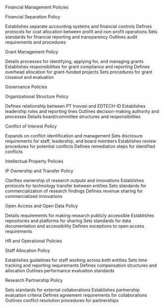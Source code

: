 Financial Management Policies

Financial Separation Policy

Establishes separate accounting systems and financial controls
Defines protocols for cost allocation between profit and non-profit operations
Sets standards for financial reporting and transparency
Outlines audit requirements and procedures


Grant Management Policy

Details processes for identifying, applying for, and managing grants
Establishes responsibilities for grant compliance and reporting
Defines overhead allocation for grant-funded projects
Sets procedures for grant closeout and evaluation



Governance Policies

Organizational Structure Policy

Defines relationship between PT Inovasi and EDTECH-ID
Establishes leadership roles and reporting lines
Outlines decision-making authority and processes
Details board/committee structures and responsibilities


Conflict of Interest Policy

Expands on conflict identification and management
Sets disclosure requirements for staff, leadership, and board members
Establishes review procedures for potential conflicts
Defines remediation steps for identified conflicts



Intellectual Property Policies

IP Ownership and Transfer Policy

Clarifies ownership of research outputs and innovations
Establishes protocols for technology transfer between entities
Sets standards for commercialization of research findings
Defines revenue sharing for commercialized innovations


Open Access and Open Data Policy

Details requirements for making research publicly accessible
Establishes repositories and platforms for sharing
Sets standards for data documentation and accessibility
Defines exceptions to open access requirements



HR and Operational Policies

Staff Allocation Policy

Establishes guidelines for staff working across both entities
Sets time tracking and reporting requirements
Defines compensation structures and allocation
Outlines performance evaluation standards


Research Partnership Policy

Sets standards for external collaborations
Establishes partnership evaluation criteria
Defines agreement requirements for collaborations
Outlines conflict resolution procedures for partnerships
